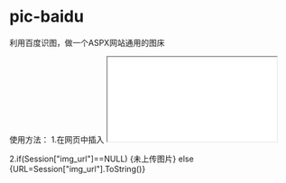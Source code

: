 # pic-baidu
利用百度识图，做一个ASPX网站通用的图床


使用方法：
1.在网页中插入 <iframe src=“本站域名/img/upimg.aspx” style=“height:115px;width:310px”></iframe> 

2.if(Session["img_url"]==NULL) {未上传图片} else {URL=Session["img_url"].ToString()}
